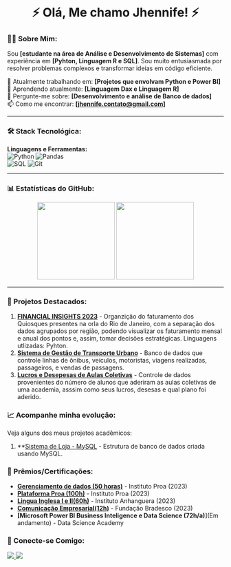 <h1 align="center">
  ⚡ Olá, Me chamo Jhennife! ⚡
</h1>

<h3 align="center">
    

### 👨‍💻 Sobre Mim:
Sou **[estudante na área de Análise e Desenvolvimento de Sistemas]** com experiência em **[Pyhton, Linguagem R e SQL]**. Sou muito entusiasmada por resolver problemas complexos e transformar ideias em código eficiente.

🔭 Atualmente trabalhando em: **[Projetos que envolvam Python e Power BI]**  
🌱 Aprendendo atualmente: **[Linguagem Dax e Linguagem R]**  
💬 Pergunte-me sobre: **[Desenvolvimento e análise de Banco de dados]**  
📫 Como me encontrar: **[jhennife.contato@gmail.com]**  

---

### 🛠 Stack Tecnológica:
**Linguagens e Ferramentas:**  
![Python](https://img.shields.io/badge/Python-3776AB?style=for-the-badge&logo=python&logoColor=white)
![Pandas](https://img.shields.io/badge/Pandas-2C2D72?style=for-the-badge&logo=pandas&logoColor=white)  
![SQL](https://img.shields.io/badge/SQL-FFFFFF?style=for-the-badge&logo=amazon-dynamodb&logoColor=black)
![Git](https://img.shields.io/badge/Git-F05032?style=for-the-badge&logo=git&logoColor=white)  


---

### 📊 Estatísticas do GitHub:
<div align="center">
  <img height="180em" src="https://github-readme-stats.vercel.app/api?username=JHEVANTE&show_icons=true&theme=dracula" />
  <img height="180em" src="https://github-readme-stats.vercel.app/api/top-langs/?username=JHEVANTE&layout=compact&theme=dracula" />
</div>

---

### 📌 Projetos Destacados:
1. **[FINANCIAL INSIGHTS 2023](https://github.com/jhevante/Lucros-de-2023)** - Organzição do faturamento dos Quiosques presentes na orla do Rio de Janeiro, com a separação dos dados agrupados por região, podendo visualizar os faturamento mensal e anual dos pontos e, assim, tomar decisões estratégicas. Linguagens utlizadas: Pyhton.
2. **[Sistema de Gestão de Transporte Urbano](link)** - Banco de dados que controle linhas de ônibus, veículos, motoristas, viagens realizadas, passageiros, e vendas de passagens.
3.  **[Lucros e Desepesas de Aulas Coletivas](link)** - Controle de dados provenientes do número de alunos que aderiram as aulas coletivas de uma academia, asssim como seus lucros, desesas e qual plano foi aderido.

   ### 📈 Acompanhe minha evolução: 
   Veja alguns dos meus projetos acadêmicos:

  1. **[Sistema de Loja - MySQL](https://github.com/jhevante/Sistema-de-Loja-) - Estrutura de banco de dados criada usando MySQL. 
    


### 🌟 Prêmios/Certificações:
- **[Gerenciamento de dados (50 horas)](link)** - Instituto Proa (2023)  
- **[Plataforma Proa (100h)](link)** - Instituto Proa (2023)
- **[Lingua Inglesa I e II(60h)](link)** - Instituto Anhanguera (2023)
- **[Comunicação Empresarial(12h)](link)** - Fundação Bradesco (2023)
- **[Microsoft Power BI Business Inteligence e Data Science (72h/a)**](Em andamento) - Data Science Academy 


### 🤝 Conecte-se Comigo:
<p align="left">
  <a href="[https://wwww.linkedin.com/in/jhennife]">
    <img src="https://img.shields.io/badge/LinkedIn-0077B5?style=for-the-badge&logo=linkedin&logoColor=white" />
  </a>
  <a href="mailto:[jhennife.contato@gmail.com]">
    <img src="https://img.shields.io/badge/Email-D14836?style=for-the-badge&logo=gmail&logoColor=white" />
  </a>
</p>

